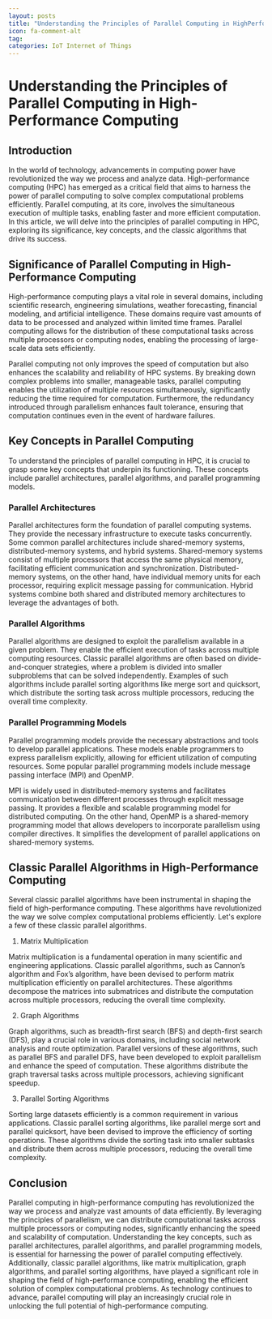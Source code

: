 ```yaml
---
layout: posts
title: "Understanding the Principles of Parallel Computing in HighPerformance Computing"
icon: fa-comment-alt
tag:      
categories: IoT Internet of Things
---
```



# Understanding the Principles of Parallel Computing in High-Performance Computing

## Introduction

In the world of technology, advancements in computing power have revolutionized the way we process and analyze data. High-performance computing (HPC) has emerged as a critical field that aims to harness the power of parallel computing to solve complex computational problems efficiently. Parallel computing, at its core, involves the simultaneous execution of multiple tasks, enabling faster and more efficient computation. In this article, we will delve into the principles of parallel computing in HPC, exploring its significance, key concepts, and the classic algorithms that drive its success.

## Significance of Parallel Computing in High-Performance Computing

High-performance computing plays a vital role in several domains, including scientific research, engineering simulations, weather forecasting, financial modeling, and artificial intelligence. These domains require vast amounts of data to be processed and analyzed within limited time frames. Parallel computing allows for the distribution of these computational tasks across multiple processors or computing nodes, enabling the processing of large-scale data sets efficiently.

Parallel computing not only improves the speed of computation but also enhances the scalability and reliability of HPC systems. By breaking down complex problems into smaller, manageable tasks, parallel computing enables the utilization of multiple resources simultaneously, significantly reducing the time required for computation. Furthermore, the redundancy introduced through parallelism enhances fault tolerance, ensuring that computation continues even in the event of hardware failures.

## Key Concepts in Parallel Computing

To understand the principles of parallel computing in HPC, it is crucial to grasp some key concepts that underpin its functioning. These concepts include parallel architectures, parallel algorithms, and parallel programming models.

### Parallel Architectures

Parallel architectures form the foundation of parallel computing systems. They provide the necessary infrastructure to execute tasks concurrently. Some common parallel architectures include shared-memory systems, distributed-memory systems, and hybrid systems. Shared-memory systems consist of multiple processors that access the same physical memory, facilitating efficient communication and synchronization. Distributed-memory systems, on the other hand, have individual memory units for each processor, requiring explicit message passing for communication. Hybrid systems combine both shared and distributed memory architectures to leverage the advantages of both.

### Parallel Algorithms

Parallel algorithms are designed to exploit the parallelism available in a given problem. They enable the efficient execution of tasks across multiple computing resources. Classic parallel algorithms are often based on divide-and-conquer strategies, where a problem is divided into smaller subproblems that can be solved independently. Examples of such algorithms include parallel sorting algorithms like merge sort and quicksort, which distribute the sorting task across multiple processors, reducing the overall time complexity.

### Parallel Programming Models

Parallel programming models provide the necessary abstractions and tools to develop parallel applications. These models enable programmers to express parallelism explicitly, allowing for efficient utilization of computing resources. Some popular parallel programming models include message passing interface (MPI) and OpenMP.

MPI is widely used in distributed-memory systems and facilitates communication between different processes through explicit message passing. It provides a flexible and scalable programming model for distributed computing. On the other hand, OpenMP is a shared-memory programming model that allows developers to incorporate parallelism using compiler directives. It simplifies the development of parallel applications on shared-memory systems.

## Classic Parallel Algorithms in High-Performance Computing

Several classic parallel algorithms have been instrumental in shaping the field of high-performance computing. These algorithms have revolutionized the way we solve complex computational problems efficiently. Let's explore a few of these classic parallel algorithms.

1. Matrix Multiplication

Matrix multiplication is a fundamental operation in many scientific and engineering applications. Classic parallel algorithms, such as Cannon’s algorithm and Fox’s algorithm, have been devised to perform matrix multiplication efficiently on parallel architectures. These algorithms decompose the matrices into submatrices and distribute the computation across multiple processors, reducing the overall time complexity.

2. Graph Algorithms

Graph algorithms, such as breadth-first search (BFS) and depth-first search (DFS), play a crucial role in various domains, including social network analysis and route optimization. Parallel versions of these algorithms, such as parallel BFS and parallel DFS, have been developed to exploit parallelism and enhance the speed of computation. These algorithms distribute the graph traversal tasks across multiple processors, achieving significant speedup.

3. Parallel Sorting Algorithms

Sorting large datasets efficiently is a common requirement in various applications. Classic parallel sorting algorithms, like parallel merge sort and parallel quicksort, have been devised to improve the efficiency of sorting operations. These algorithms divide the sorting task into smaller subtasks and distribute them across multiple processors, reducing the overall time complexity.

## Conclusion

Parallel computing in high-performance computing has revolutionized the way we process and analyze vast amounts of data efficiently. By leveraging the principles of parallelism, we can distribute computational tasks across multiple processors or computing nodes, significantly enhancing the speed and scalability of computation. Understanding the key concepts, such as parallel architectures, parallel algorithms, and parallel programming models, is essential for harnessing the power of parallel computing effectively. Additionally, classic parallel algorithms, like matrix multiplication, graph algorithms, and parallel sorting algorithms, have played a significant role in shaping the field of high-performance computing, enabling the efficient solution of complex computational problems. As technology continues to advance, parallel computing will play an increasingly crucial role in unlocking the full potential of high-performance computing.